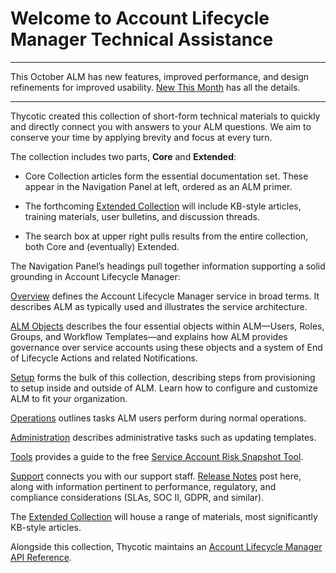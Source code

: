 ﻿[title]: # (ALM Technicals Collection)
[tags]: # (Account Lifecycle Manager,ALM,Active Directory,)
[priority]: # (1)

# Welcome to Account Lifecycle Manager Technical Assistance

---

This October ALM has new features, improved performance, and design refinements for improved usability. [New This Month](./extended/new-this-month.md) has all the details.

---

Thycotic created this collection of short-form technical materials to quickly and directly connect you with answers to your ALM questions. We aim to conserve your time by applying brevity and focus at every turn.

The collection includes two parts, **Core** and **Extended**:

* Core Collection articles form the essential documentation set. These appear in the Navigation Panel at left, ordered as an ALM primer.

* The forthcoming [Extended Collection](./extended/) will include KB-style articles, training materials, user bulletins, and discussion threads.
 
* The search box at upper right pulls results from the entire collection, both Core and (eventually) Extended.

The Navigation Panel’s headings pull together information supporting a solid grounding in Account Lifecycle Manager:

[Overview](./alm-overview/) defines the Account Lifecycle Manager service in broad terms. It describes ALM as typically used and illustrates the service architecture.

[ALM Objects](./alm-objects/) describes the four essential objects within ALM—Users, Roles, Groups, and Workflow Templates—and explains how ALM provides governance over service accounts using these objects and a system of End of Lifecycle Actions and related Notifications.

[Setup](./get-started/) forms the bulk of this collection, describing steps from provisioning to setup inside and outside of ALM. Learn how to configure and customize ALM to fit your organization.

[Operations](./alm-operations/) outlines tasks ALM users perform during normal operations.

[Administration](./alm-admin/) describes administrative tasks such as updating templates.

[Tools](./ref-items/) provides a guide to the free [Service Account Risk Snapshot Tool](./ref-items/discovery-tool/).

[Support](./support/) connects you with our support staff. [Release Notes](./support/release-notes.md) post here, along with information pertinent to performance, regulatory, and compliance considerations (SLAs, SOC II, GDPR, and similar).

The [Extended Collection](./extended/) will house a range of materials, most significantly KB-style articles.

Alongside this collection, Thycotic maintains an [Account Lifecycle Manager API Reference](https://thycotic.accountlifecyclecloud.com/docs/api-reference).


